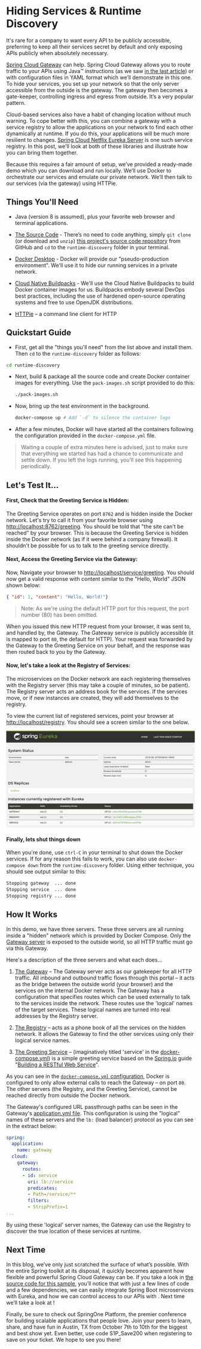 # Hiding Services & Runtime Discovery

It's rare for a company to want every API to be publicly accessible, preferring to keep all their services secret by default and only exposing APIs publicly when absolutely necessary.

[Spring Cloud Gateway][14] can help. Spring Cloud Gateway allows you to route traffic to your APIs using Java™ instructions (as we saw [in the last article][15]) or with configuration files in YAML format which we’ll demonstrate in this one. To hide your services, you set up your network so that the only server accessible from the outside is the gateway. The gateway then becomes a gate-keeper, controlling ingress and egress from outside. It’s a very popular pattern.

Cloud-based services also have a habit of changing location without much warning. To cope better with this, you can combine a gateway with a service registry to allow the applications on your network to find each other dynamically at runtime. If you do this, your applications will be much more resilient to changes. [Spring Cloud Netflix Eureka Server][13] is one such service registry. In this post, we'll look at both of these libraries and illustrate how you can bring them together. 

Because this requires a fair amount of setup, we’ve provided a ready-made demo which you can download and run locally. We’ll use Docker to orchestrate our services and emulate our private network. We’ll then talk to our services (via the gateway) using HTTPie.

## Things You'll Need

* Java (version 8 is assumed), plus your favorite web browser and terminal applications.

* [The Source Code][3] - There’s no need to code anything, simply `git clone` (or download and `unzip`) [this project's source code repository][3] from GitHub and `cd` to the `runtime-discovery` folder in your terminal.

* [Docker Desktop][1] - Docker will provide our "pseudo-production environment". We'll use it to hide our running services in a private network.

* [Cloud Native Buildpacks][2] - We'll use the Cloud Native Buildpacks to build Docker container images for us. Buildpacks embody several DevOps best practices, including the use of hardened open-source operating systems and free to use OpenJDK distributions.

* [HTTPie][16] – a command line client for HTTP
  
## Quickstart Guide

* First, get all the "things you'll need" from the list above and install them. Then `cd` to the `runtime-discovery` folder as follows:

```bash
cd runtime-discovery
```

* Next, build & package all the source code and create Docker container images for everything. Use the `pack-images.sh` script provided to do this:

  ```bash
  ./pack-images.sh
  ```

* Now, bring up the test environment in the background.

  ```bash
  docker-compose up # Add `-d` to silence the container logs
  ```

* After a few minutes, Docker will have started all the containers following the configuration provided in the `docker-compose.yml` file.

> Waiting a couple of extra minutes here is advised, just to make sure that everything we started has had a chance to communicate and settle down. If you left the logs running, you’ll see this happening periodically.

## Let's Test It...

#### First, Check that the Greeting Service is Hidden:

The Greeting Service operates on port `8762` and is hidden inside the Docker network. Let's try to call it from your favorite browser using [http://localhost:8762/greeting](http://localhost:8762/greeting). You should be told that "the site can't be reached" by your browser. This is because the Greeting Service is hidden inside the Docker network (as if it were behind a company firewall). It shouldn't be possible for us to talk to the greeting service directly.

#### Next, Access the Greeting Service via the Gateway:

Now, Navigate your browser to [http://localhost/service/greeting][11]. You should now get a valid response with content similar to the "Hello, World" JSON shown below:

```json
{ "id": 1, "content": "Hello, World!"}
```

> Note: As we're using the default HTTP port for this request, the port number (80) has been omitted.

When you issued this new HTTP request from your browser, it was sent to, and handled by, the Gateway. The Gateway service _is_ publicly accessible (it is mapped to port `80`, the default for HTTP). Your request was forwarded by the Gateway to the Greeting Service on your behalf, and the response was then routed back to you by the Gateway.

#### Now, let's take a look at the Registry of Services:

The microservices on the Docker network are each registering themselves with the Registry server (this may take a couple of minutes, so be patient). The Registry server acts an address book for the services. If the services move, or if new instances are created, they will add themselves to the registry.

To view the current list of registered services, point your browser at [http://localhost/registry][10]. You should see a screen similar to the one below.

![Screenshot from the Registry console, listing several services][12]

#### Finally, lets shut things down

When you're done, use `ctrl-C` in your terminal to shut down the Docker services. If for any reason this fails to work, you can also use `docker-compose down` from the `runtime-discovery` folder. Using either technique, you should see output similar to this:

```bash
Stopping gateway  ... done
Stopping service  ... done
Stopping registry ... done
```

## How It Works

In this demo, we have three servers. These three servers are all running inside a "hidden" network which is provided by Docker Compose. Only the [Gateway server][5] is exposed to the outside world, so all HTTP traffic must go via this Gateway.

Here's a description of the three servers and what each does...

1. [The Gateway][5] – The Gateway server acts as our gatekeeper for all HTTP traffic. All inbound and outbound traffic flows through this portal – it acts as the bridge between the outside world (your browser) and the services on the internal Docker network. The Gateway has a configuration that specifies routes which can be used externally to talk to the services inside the network. These routes use the 'logical' names of the target services. These logical names are turned into real addresses by the Registry server.

2. [The Registry][6] – acts as a phone book of all the services on the hidden network. It allows the Gateway to find the other services using only their logical service names.

3. [The Greeting Service][7] – (imaginatively titled 'service' in the [docker-compose.yml][8]) is a simple greeting service based on the [Spring.io](spring.io) guide "[Building a RESTful Web Service][4]".

As you can see in the [`docker-compose.yml` configuration][8], Docker is configured to only allow external calls to reach the Gateway – on port `80`. The other servers (the Registry, and the Greeting Service), cannot be reached directly from outside the Docker network.

The Gateway's configured URL passthrough paths can be seen in the Gateway's [application.yml file][9]. This configuration is using the "logical" names of these servers and the `lb:` (load balancer) protocol as you can see in the extract below:

```yaml
spring:
  application:
    name: gateway  
  cloud:
    gateway:
      routes:
      - id: service
        uri: lb://service
        predicates:
        - Path=/service/**
        filters:
        - StripPrefix=1
...
```

By using these 'logical' server names, the Gateway can use the Registry to discover the true location of these services at runtime.
## Next Time

In this blog, we’ve only just scratched the surface of what’s possible. With the entire Spring toolkit at its disposal, it quickly becomes apparent how flexible and powerful Spring Cloud Gateway can be. If you take a look in [the source code for this sample][3], you’ll notice that with just a few lines of code and a few dependencies, we can easily integrate Spring Boot microservices with Eureka, and how we can control access to our APIs with . Next time we’ll take a look at <NEXT BLOG>!

Finally, be sure to check out SpringOne Platform, the premier conference for building scalable applications that people love. Join your peers to learn, share, and have fun in Austin, TX from October 7th to 10th for the biggest and best show yet. Even better, use code S1P_Save200 when registering to save on your ticket. We hope to see you there!

[1]: https://www.docker.com/products/docker-desktop
[2]: https://buildpacks.io/docs/app-journey/
[3]: https://github.com/benwilcock/spring-cloud-gateway-demo.git
[4]: https://spring.io/guides/gs/rest-service/
[5]: https://github.com/benwilcock/spring-cloud-gateway-demo/tree/master/runtime-discovery/gateway
[6]: https://github.com/benwilcock/spring-cloud-gateway-demo/tree/master/runtime-discovery/registry
[7]: https://github.com/benwilcock/spring-cloud-gateway-demo/tree/master/runtime-discovery/service
[8]: https://github.com/benwilcock/spring-cloud-gateway-demo/blob/master/runtime-discovery/docker-compose.yml
[9]: https://github.com/benwilcock/spring-cloud-gateway-demo/blob/master/runtime-discovery/gateway/src/main/resources/application.yml
[10]: http://localhost/registry
[11]: http://localhost/service/greeting
[12]: /docs/img/registry.png
[13]: https://spring.io/guides/gs/service-registration-and-discovery/
[14]: https://spring.io/guides/gs/gateway/
[15]: https://content.pivotal.io/practitioners/getting-started-with-spring-cloud-gateway-3
[16]: https://httpie.org/